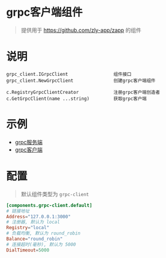 
# grpc客户端组件

> 提供用于 https://github.com/zly-app/zapp 的组件

# 说明

```text
grpc_client.IGrpcClient                 组件接口
grpc_client.NewGrpcClient               创建grpc客户端组件

c.RegistryGrpcClientCreator             注册grpc客户端创造者
c.GetGrpcClient(name ...string)         获取grpc客户端
```

# 示例

+ [grpc服务端](https://github.com/zly-app/service/tree/master/grpc/example/grpc-s)
+ [grpc客户端](./example/grpc-c)

# 配置

> 默认组件类型为 `grpc-client`

```toml
[components.grpc-client.default]
# 链接地址
Address="127.0.0.1:3000"
# 注册器, 默认为 local
Registry="local"
# 负载均衡, 默认为 round_robin
Balance="round_robin"
# 连接超时(毫秒), 默认为 5000
DialTimeout=5000
```
